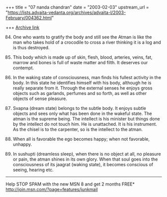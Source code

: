+++
title = "07 nanda chandran"
date = "2003-02-03"
upstream_url = "https://lists.advaita-vedanta.org/archives/advaita-l/2003-February/004362.html"

+++
[Archive link](https://lists.advaita-vedanta.org/archives/advaita-l/2003-February/004362.html)

84. One who wants to gratify the body and still see the Atman is like the
man who takes hold of a crocodile to cross a river thinking it is a log and
is thus destroyed.

87. This body which is made up of skin, flesh, blood, arteries, veins, fat,
marrow and bones is full of waste matter and filth. It deserves our
contempt.

89. In the waking state of consciousness, man finds his fullest activity in
the body. In this state he identifies himself with his body, although he is
really separate from it. Through the external senses he enjoys gross objects
such as garlands, perfumes and so forth, as well as other objects of sense
pleasure.

99. Svapna (dream state) belongs to the subtle body. It enjoys subtle
objects and sees only what has been done in the wakeful state. The atman is
the supreme being. The intellect is his minister but things done by the
intellect do not touch him. He is unattached. It is his instrument. As the
chisel is to the carpenter, so is the intellect to the atman.

105. When all is favorable the ego becomes happy; when not favorable,
unhappy.

107. In sushupti (dreamless sleep), when there is no object at all, no
pleasure or pain, the atman shines in its own glory. When that soul goes
into the consciousness of its jaagrat (waking state), it becomes conscious
of seeing, hearing etc.

_________________________________________________________________
Help STOP SPAM with the new MSN 8 and get 2 months FREE*
http://join.msn.com/?page=features/junkmail

